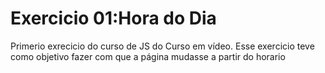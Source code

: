 # Exercicio 01:Hora do Dia
 Primerio exrecicio do curso de JS do Curso em vídeo.  Esse exercicio teve como objetivo fazer com que a página mudasse a partir do horario

